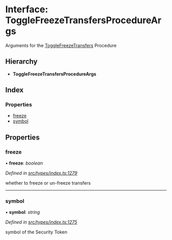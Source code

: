 # Interface: ToggleFreezeTransfersProcedureArgs

Arguments for the [ToggleFreezeTransfers](../enums/_types_index_.proceduretype.md#togglefreezetransfers) Procedure

## Hierarchy

- **ToggleFreezeTransfersProcedureArgs**

## Index

### Properties

- [freeze](_types_index_.togglefreezetransfersprocedureargs.md#freeze)
- [symbol](_types_index_.togglefreezetransfersprocedureargs.md#symbol)

## Properties

### freeze

• **freeze**: _boolean_

_Defined in [src/types/index.ts:1279](https://github.com/PolymathNetwork/polymath-sdk/blob/c47ae7a/src/types/index.ts#L1279)_

whether to freeze or un-freeze transfers

---

### symbol

• **symbol**: _string_

_Defined in [src/types/index.ts:1275](https://github.com/PolymathNetwork/polymath-sdk/blob/c47ae7a/src/types/index.ts#L1275)_

symbol of the Security Token
